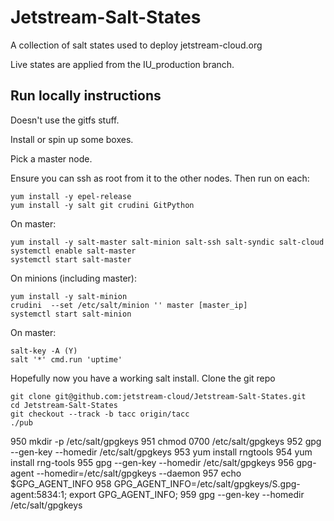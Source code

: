 # Jetstream-Salt-States

A collection of salt states used to deploy jetstream-cloud.org

Live states are applied from the IU_production branch.


## Run locally instructions

Doesn't use the gitfs stuff.

Install or spin up some boxes.

Pick a master node.

Ensure you can ssh as root from it to the other nodes. Then run on each:

    yum install -y epel-release
    yum install -y salt git crudini GitPython

On master:

    yum install -y salt-master salt-minion salt-ssh salt-syndic salt-cloud
    systemctl enable salt-master
    systemctl start salt-master

On minions (including master):

    yum install -y salt-minion
    crudini  --set /etc/salt/minion '' master [master_ip]
    systemctl start salt-minion

On master:

    salt-key -A (Y)
    salt '*' cmd.run 'uptime'

Hopefully now you have a working salt install. Clone the git repo 

    git clone git@github.com:jetstream-cloud/Jetstream-Salt-States.git
    cd Jetstream-Salt-States
    git checkout --track -b tacc origin/tacc
    ./pub



  950  mkdir -p /etc/salt/gpgkeys
  951  chmod 0700 /etc/salt/gpgkeys
  952  gpg --gen-key --homedir /etc/salt/gpgkeys
  953  yum install rngtools
  954  yum install rng-tools
  955  gpg --gen-key --homedir /etc/salt/gpgkeys
  956  gpg-agent --homedir=/etc/salt/gpgkeys  --daemon
  957  echo $GPG_AGENT_INFO
  958  GPG_AGENT_INFO=/etc/salt/gpgkeys/S.gpg-agent:5834:1; export GPG_AGENT_INFO;
  959  gpg --gen-key --homedir /etc/salt/gpgkeys

